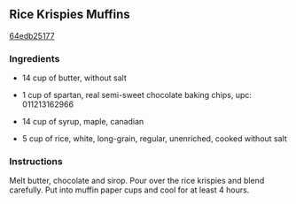 ## Rice Krispies Muffins

[64edb25177](http://www.food.com/recipe/rice-krispies-muffins-352862)

### Ingredients

 - 14 cup of butter, without salt

 - 1 cup of spartan, real semi-sweet chocolate baking chips, upc: 011213162966

 - 14 cup of syrup, maple, canadian

 - 5 cup of rice, white, long-grain, regular, unenriched, cooked without salt

### Instructions

Melt butter, chocolate and sirop. Pour over the rice krispies and blend carefully. Put into muffin paper cups and cool for at least 4 hours.